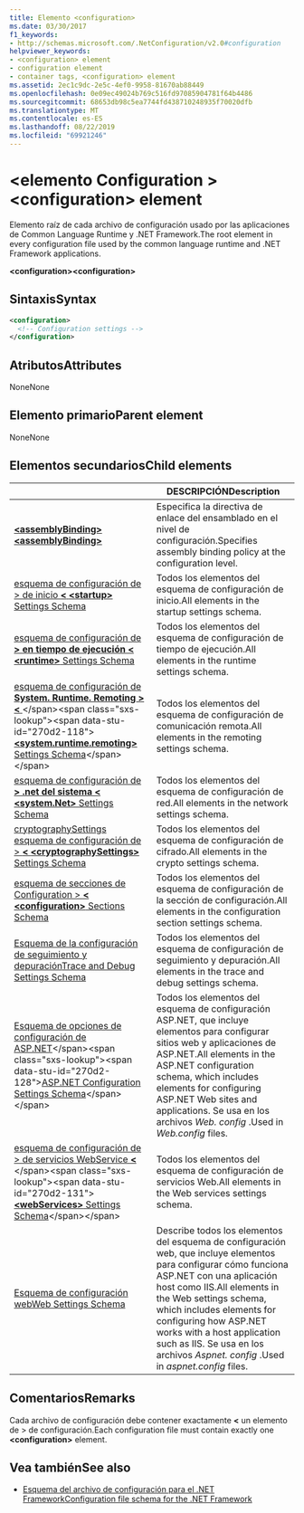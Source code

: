 ```yaml
---
title: Elemento <configuration>
ms.date: 03/30/2017
f1_keywords:
- http://schemas.microsoft.com/.NetConfiguration/v2.0#configuration
helpviewer_keywords:
- <configuration> element
- configuration element
- container tags, <configuration> element
ms.assetid: 2ec1c9dc-2e5c-4ef0-9958-81670ab88449
ms.openlocfilehash: 0e09ec49024b769c516fd97085904781f64b4486
ms.sourcegitcommit: 68653db98c5ea7744fd438710248935f70020dfb
ms.translationtype: MT
ms.contentlocale: es-ES
ms.lasthandoff: 08/22/2019
ms.locfileid: "69921246"
---
```

# <a name="configuration-element"></a><span data-ttu-id="270d2-102">\<elemento Configuration ></span><span class="sxs-lookup"><span data-stu-id="270d2-102">\<configuration> element</span></span>

<span data-ttu-id="270d2-103">Elemento raíz de cada archivo de configuración usado por las aplicaciones de Common Language Runtime y .NET Framework.</span><span class="sxs-lookup"><span data-stu-id="270d2-103">The root element in every configuration file used by the common language runtime and .NET Framework applications.</span></span>

<span data-ttu-id="270d2-104">**\<configuration>**</span><span class="sxs-lookup"><span data-stu-id="270d2-104">**\<configuration>**</span></span>

## <a name="syntax"></a><span data-ttu-id="270d2-105">Sintaxis</span><span class="sxs-lookup"><span data-stu-id="270d2-105">Syntax</span></span>

```xml
<configuration>
  <!-- Configuration settings -->
</configuration>
```

## <a name="attributes"></a><span data-ttu-id="270d2-106">Atributos</span><span class="sxs-lookup"><span data-stu-id="270d2-106">Attributes</span></span>

<span data-ttu-id="270d2-107">None</span><span class="sxs-lookup"><span data-stu-id="270d2-107">None</span></span>

## <a name="parent-element"></a><span data-ttu-id="270d2-108">Elemento primario</span><span class="sxs-lookup"><span data-stu-id="270d2-108">Parent element</span></span>

<span data-ttu-id="270d2-109">None</span><span class="sxs-lookup"><span data-stu-id="270d2-109">None</span></span>

## <a name="child-elements"></a><span data-ttu-id="270d2-110">Elementos secundarios</span><span class="sxs-lookup"><span data-stu-id="270d2-110">Child elements</span></span>

|     | <span data-ttu-id="270d2-111">DESCRIPCIÓN</span><span class="sxs-lookup"><span data-stu-id="270d2-111">Description</span></span> |
| --- | ----------- |
| [<span data-ttu-id="270d2-112"> **\<assemblyBinding>** </span><span class="sxs-lookup"><span data-stu-id="270d2-112">**\<assemblyBinding>**</span></span>](assemblybinding-element-for-configuration.md) | <span data-ttu-id="270d2-113">Especifica la directiva de enlace del ensamblado en el nivel de configuración.</span><span class="sxs-lookup"><span data-stu-id="270d2-113">Specifies assembly binding policy at the configuration level.</span></span>|
| [<span data-ttu-id="270d2-114">esquema de configuración de > de inicio  **\<** </span><span class="sxs-lookup"><span data-stu-id="270d2-114">**\<startup>** Settings Schema</span></span>](./startup/index.md) | <span data-ttu-id="270d2-115">Todos los elementos del esquema de configuración de inicio.</span><span class="sxs-lookup"><span data-stu-id="270d2-115">All elements in the startup settings schema.</span></span> |
| [<span data-ttu-id="270d2-116">esquema de configuración de **> en tiempo de ejecución \<** </span><span class="sxs-lookup"><span data-stu-id="270d2-116">**\<runtime>** Settings Schema</span></span>](./runtime/index.md) | <span data-ttu-id="270d2-117">Todos los elementos del esquema de configuración de tiempo de ejecución.</span><span class="sxs-lookup"><span data-stu-id="270d2-117">All elements in the runtime settings schema.</span></span> |
| <span data-ttu-id="270d2-118">[esquema de configuración de **System. Runtime. Remoting > \<** ](https://docs.microsoft.com/previous-versions/dotnet/netframework-4.0/z415cf9a(v=vs.100))</span><span class="sxs-lookup"><span data-stu-id="270d2-118">[**\<system.runtime.remoting>** Settings Schema](https://docs.microsoft.com/previous-versions/dotnet/netframework-4.0/z415cf9a(v=vs.100))</span></span> | <span data-ttu-id="270d2-119">Todos los elementos del esquema de configuración de comunicación remota.</span><span class="sxs-lookup"><span data-stu-id="270d2-119">All elements in the remoting settings schema.</span></span> |
| [<span data-ttu-id="270d2-120">esquema de configuración de **> .net del sistema \<** </span><span class="sxs-lookup"><span data-stu-id="270d2-120">**\<system.Net>** Settings Schema</span></span>](./network/index.md) | <span data-ttu-id="270d2-121">Todos los elementos del esquema de configuración de red.</span><span class="sxs-lookup"><span data-stu-id="270d2-121">All elements in the network settings schema.</span></span> |
| [<span data-ttu-id="270d2-122">cryptographySettings esquema de configuración de >  **\<** </span><span class="sxs-lookup"><span data-stu-id="270d2-122">**\<cryptographySettings>** Settings Schema</span></span>](./cryptography/index.md) | <span data-ttu-id="270d2-123">Todos los elementos del esquema de configuración de cifrado.</span><span class="sxs-lookup"><span data-stu-id="270d2-123">All elements in the crypto settings schema.</span></span> |
| [<span data-ttu-id="270d2-124">esquema de secciones de Configuration >  **\<** </span><span class="sxs-lookup"><span data-stu-id="270d2-124">**\<configuration>** Sections Schema</span></span>](configuration-sections-schema.md) | <span data-ttu-id="270d2-125">Todos los elementos del esquema de configuración de la sección de configuración.</span><span class="sxs-lookup"><span data-stu-id="270d2-125">All elements in the configuration section settings schema.</span></span> |
| [<span data-ttu-id="270d2-126">Esquema de la configuración de seguimiento y depuración</span><span class="sxs-lookup"><span data-stu-id="270d2-126">Trace and Debug Settings Schema</span></span>](./trace-debug/index.md) | <span data-ttu-id="270d2-127">Todos los elementos del esquema de configuración de seguimiento y depuración.</span><span class="sxs-lookup"><span data-stu-id="270d2-127">All elements in the trace and debug settings schema.</span></span> |
| <span data-ttu-id="270d2-128">[Esquema de opciones de configuración de ASP.NET](https://docs.microsoft.com/previous-versions/dotnet/netframework-4.0/b5ysx397(v=vs.100))</span><span class="sxs-lookup"><span data-stu-id="270d2-128">[ASP.NET Configuration Settings Schema](https://docs.microsoft.com/previous-versions/dotnet/netframework-4.0/b5ysx397(v=vs.100))</span></span> | <span data-ttu-id="270d2-129">Todos los elementos del esquema de configuración ASP.NET, que incluye elementos para configurar sitios web y aplicaciones de ASP.NET.</span><span class="sxs-lookup"><span data-stu-id="270d2-129">All elements in the ASP.NET configuration schema, which includes elements for configuring ASP.NET Web sites and applications.</span></span> <span data-ttu-id="270d2-130">Se usa en los archivos *Web. config* .</span><span class="sxs-lookup"><span data-stu-id="270d2-130">Used in *Web.config* files.</span></span> |
| <span data-ttu-id="270d2-131">[esquema de configuración de > de servicios WebService  **\<** ](https://docs.microsoft.com/previous-versions/dotnet/netframework-4.0/cctwteet(v=vs.100))</span><span class="sxs-lookup"><span data-stu-id="270d2-131">[**\<webServices>** Settings Schema](https://docs.microsoft.com/previous-versions/dotnet/netframework-4.0/cctwteet(v=vs.100))</span></span> | <span data-ttu-id="270d2-132">Todos los elementos del esquema de configuración de servicios Web.</span><span class="sxs-lookup"><span data-stu-id="270d2-132">All elements in the Web services settings schema.</span></span> |
| [<span data-ttu-id="270d2-133">Esquema de configuración web</span><span class="sxs-lookup"><span data-stu-id="270d2-133">Web Settings Schema</span></span>](./web/index.md) | <span data-ttu-id="270d2-134">Describe todos los elementos del esquema de configuración web, que incluye elementos para configurar cómo funciona ASP.NET con una aplicación host como IIS.</span><span class="sxs-lookup"><span data-stu-id="270d2-134">All elements in the Web settings schema, which includes elements for configuring how ASP.NET works with a host application such as IIS.</span></span> <span data-ttu-id="270d2-135">Se usa en los archivos *Aspnet. config* .</span><span class="sxs-lookup"><span data-stu-id="270d2-135">Used in *aspnet.config* files.</span></span> |

## <a name="remarks"></a><span data-ttu-id="270d2-136">Comentarios</span><span class="sxs-lookup"><span data-stu-id="270d2-136">Remarks</span></span>

<span data-ttu-id="270d2-137">Cada archivo de configuración debe contener exactamente  **\<** un elemento de > de configuración.</span><span class="sxs-lookup"><span data-stu-id="270d2-137">Each configuration file must contain exactly one **\<configuration>** element.</span></span>

## <a name="see-also"></a><span data-ttu-id="270d2-138">Vea también</span><span class="sxs-lookup"><span data-stu-id="270d2-138">See also</span></span>

- [<span data-ttu-id="270d2-139">Esquema del archivo de configuración para el .NET Framework</span><span class="sxs-lookup"><span data-stu-id="270d2-139">Configuration file schema for the .NET Framework</span></span>](index.md)

